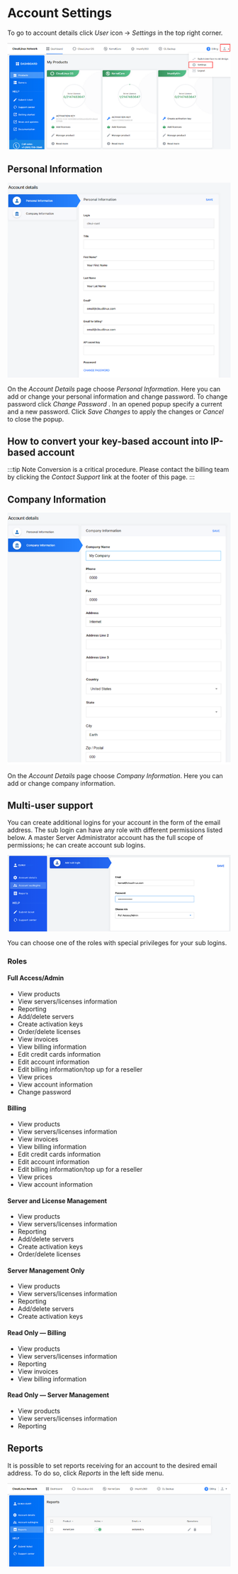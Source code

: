# Account Settings


To go to account details click _User_ icon → _Settings_ in the top right corner.

![](./images/settings_zoom70.png)


## Personal Information


![](./images/personalinfo_zoom70.png)


On the _Account Details_ page choose _Personal Information_. Here you can add or change your personal information and change password.
To change password click _Change Password_ . In an opened popup specify a current and a new password. Click _Save Changes_ to apply the changes or _Cancel_ to close the popup.


## How to convert your key-based account into IP-based account

:::tip Note
Conversion is a critical procedure. Please contact the billing team by clicking the _Contact Support_ link at the footer of this page.
:::

## Company Information


![](./images/companyinformation_zoom70.png)


On the _Account Details_ page choose _Company Information_. Here you can add or change company information.


## Multi-user support


You can create additional logins for your account in the form of the email address. The sub login can have any role with different permissions listed below. A master Server Administrator account has the full scope of permissions; he can create account sub logins.

![](./images/sublogins_zoom70.png)

You can choose one of the roles with special privileges for your sub logins.

### Roles


#### Full Access/Admin
* View products
* View servers/licenses information
* Reporting
* Add/delete servers
* Create activation keys
* Order/delete licenses
* View invoices
* View billing information
* Edit credit cards information
* Edit account information
* Edit billing information/top up for a reseller
* View prices
* View account information
* Change password

#### Billing
* View products
* View servers/licenses information
* View invoices
* View billing information
* Edit credit cards information
* Edit account information
* Edit billing information/top up for a reseller
* View prices
* View account information

#### Server and License Management
* View products
* View servers/licenses information
* Reporting
* Add/delete servers
* Create activation keys
* Order/delete licenses

#### Server Management Only
* View products
* View servers/licenses information
* Reporting
* Add/delete servers
* Create activation keys

#### Read Only — Billing
* View products
* View servers/licenses information
* Reporting
* View invoices
* View billing information

#### Read Only — Server Management
* View products
* View servers/licenses information
* Reporting


## Reports


It is possible to set reports receiving for an account to the desired email address. To do so, click _Reports_ in the left side menu.

![](./images/reports_zoom70.png)

